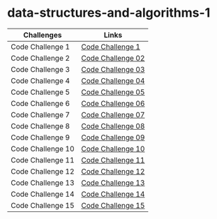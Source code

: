 
# data-structures-and-algorithms-1

Challenges | Links
---------- | ------
Code Challenge 1| [Code Challenge 1](https://github.com/401-advanced-javascript-Anolla/data-structures-and-algorithms-1/pull/1)
Code Challenge 2 | [Code Challenge 02](https://github.com/401-advanced-javascript-Anolla/data-structures-and-algorithms-1/pull/2) 
Code Challenge 3 | [Code Challenge 03](https://github.com/401-advanced-javascript-Anolla/data-structures-and-algorithms-1/pull/3)
Code Challenge 4 | [Code Challenge 04]()
Code Challenge 5 | [Code Challenge 05]()
Code Challenge 6 | [Code Challenge 06]()
Code Challenge 7 | [Code Challenge 07]()
Code Challenge 8 | [Code Challenge 08]()
Code Challenge 9 | [Code Challenge 09]()
Code Challenge 10 | [Code Challenge 10]()
Code Challenge 11 | [Code Challenge 11]()
Code Challenge 12 | [Code Challenge 12]()
Code Challenge 13 | [Code Challenge 13]()
Code Challenge 14 | [Code Challenge 14]()
Code Challenge 15 | [Code Challenge 15]()
